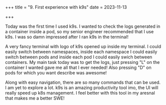 +++
title = "9. First experience with k9s"
date = 2023-11-13

+++

Today was the first time I used k9s. I wanted to check the logs generated in a container inside a pod, so my senior engineer recommended that I use k9s. I was so damn impressed after I ran k9s in the terminal!

A very fancy terminal with logo of k9s opened up inside my terminal. I could easily switch between namespaces, inside each namespace I could easily switch between pods and inside each pod I could easily swich between containers.
My main task today was to get the logs, just pressing "L" on the container I wanted gave me all that I ever needed!
Also pressing "D" on pods for which you want describe was awesome!

Along with easy navigation, there are so many commands that can be used. I am yet to explore a lot. k9s is an amazing productivity tool imo, the UI will really speed up k8s management. I feel better with this tool in my aresnal that makes me a better SWE!
